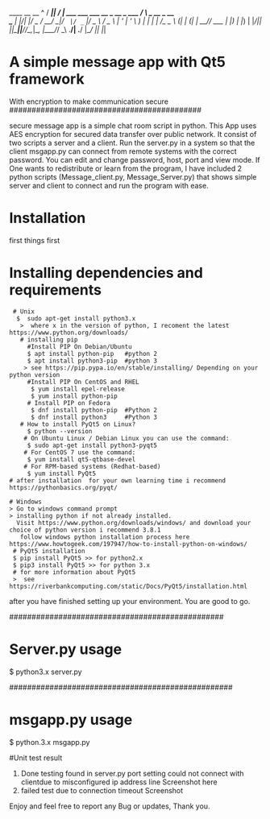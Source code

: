 
 ____  __  __                                   ^
/ ___||  \/  | ___  ___ ___  __ _  __ _  ___   / \   _ __  _ __  
\___ \| |\/| |/ _ \/ __/ __|/ _` |/ _` |/ _ \ / _ \ | '_ \| '_ \ 
 ___) | |  | |  __/\__ \__ \ (_| | (_| |  __// ___ \| |_) | |_) |
|____/|_|  |_|\___||___/___/\__,_|\__, |\___/_/   \_\ .__/| .__/ 
                                  |___/             |_|   |_|  

# A simple message app with Qt5 framework
With encryption to make communication secure
###########################################

secure message app is a simple chat room script in python. This App uses AES encryption for secured data transfer over public network. 
It consist of two scripts a server and a client. Run the server.py in a system so that the client msgapp.py can connect from remote systems 
with the correct password. 
You can edit and change password, host, port and view mode.
If One wants to redistribute or learn from the program, I have included 2 python scripts (Message_client.py, Message_Server.py) that 
shows simple server and client to connect and run the program with ease.

# Installation
  first things first
   # Installing dependencies and requirements

     # Unix
      $  sudo apt-get install python3.x
       >  where x in the version of python, I recoment the latest https://www.python.org/downloads/
       # installing pip
         #Install PIP On Debian/Ubuntu
         $ apt install python-pip	#python 2
         $ apt install python3-pip	#python 3
        > see https://pip.pypa.io/en/stable/installing/ Depending on your python version
         #Install PIP On CentOS and RHEL
          $ yum install epel-release 
          $ yum install python-pip
         # Install PIP on Fedora
          $ dnf install python-pip	#Python 2
          $ dnf install python3		#Python 3
       # How to install PyQt5 on Linux?
         $ python --version
        # On Ubuntu Linux / Debian Linux you can use the command:
         $ sudo apt-get install python3-pyqt5
        # For CentOS 7 use the command:
         $ yum install qt5-qtbase-devel 
        # For RPM-based systems (Redhat-based)
         $ yum install PyQt5
    # after installation  for your own learning time i recommend https://pythonbasics.org/pyqt/

    # Windows
    > Go to windows command prompt
    > installing python if not already installed.
      Visit https://www.python.org/downloads/windows/ and download your choice of python version i recommend 3.8.1
       follow windows python installation process here https://www.howtogeek.com/197947/how-to-install-python-on-windows/
     # PyQt5 installation
     $ pip install PyQt5 >> for python2.x
     $ pip3 install PyQt5 >> for python 3.x
     # for more information about PyQt5
     >  see https://riverbankcomputing.com/static/Docs/PyQt5/installation.html

     
after you have finished setting up your environment. You are good to go.

################################################
# Server.py usage

$ python3.x server.py


##################################################
# msgapp.py usage

$ python.3.x msgapp.py

#Unit test result
1. Done testing found in server.py
   port setting could not connect with clientdue to misconfigured ip address line
   Screenshot here
1. failed test due to connection timeout
  Screenshot 


Enjoy and feel free to report any Bug or updates, Thank you.




